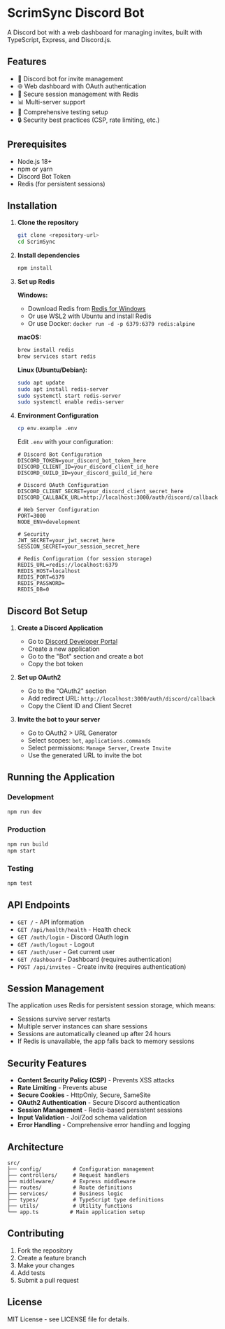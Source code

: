 # ScrimSync Discord Bot

A Discord bot with a web dashboard for managing invites, built with TypeScript, Express, and Discord.js.

## Features

- 🤖 Discord bot for invite management
- 🌐 Web dashboard with OAuth authentication
- 🔐 Secure session management with Redis
- 📊 Multi-server support
- 🧪 Comprehensive testing setup
- 🔒 Security best practices (CSP, rate limiting, etc.)

## Prerequisites

- Node.js 18+ 
- npm or yarn
- Discord Bot Token
- Redis (for persistent sessions)

## Installation

1. **Clone the repository**
   ```bash
   git clone <repository-url>
   cd ScrimSync
   ```

2. **Install dependencies**
   ```bash
   npm install
   ```

3. **Set up Redis**
   
   **Windows:**
   - Download Redis from [Redis for Windows](https://github.com/microsoftarchive/redis/releases)
   - Or use WSL2 with Ubuntu and install Redis
   - Or use Docker: `docker run -d -p 6379:6379 redis:alpine`

   **macOS:**
   ```bash
   brew install redis
   brew services start redis
   ```

   **Linux (Ubuntu/Debian):**
   ```bash
   sudo apt update
   sudo apt install redis-server
   sudo systemctl start redis-server
   sudo systemctl enable redis-server
   ```

4. **Environment Configuration**
   ```bash
   cp env.example .env
   ```
   
   Edit `.env` with your configuration:
   ```env
   # Discord Bot Configuration
   DISCORD_TOKEN=your_discord_bot_token_here
   DISCORD_CLIENT_ID=your_discord_client_id_here
   DISCORD_GUILD_ID=your_discord_guild_id_here

   # Discord OAuth Configuration
   DISCORD_CLIENT_SECRET=your_discord_client_secret_here
   DISCORD_CALLBACK_URL=http://localhost:3000/auth/discord/callback

   # Web Server Configuration
   PORT=3000
   NODE_ENV=development

   # Security
   JWT_SECRET=your_jwt_secret_here
   SESSION_SECRET=your_session_secret_here

   # Redis Configuration (for session storage)
   REDIS_URL=redis://localhost:6379
   REDIS_HOST=localhost
   REDIS_PORT=6379
   REDIS_PASSWORD=
   REDIS_DB=0
   ```

## Discord Bot Setup

1. **Create a Discord Application**
   - Go to [Discord Developer Portal](https://discord.com/developers/applications)
   - Create a new application
   - Go to the "Bot" section and create a bot
   - Copy the bot token

2. **Set up OAuth2**
   - Go to the "OAuth2" section
   - Add redirect URL: `http://localhost:3000/auth/discord/callback`
   - Copy the Client ID and Client Secret

3. **Invite the bot to your server**
   - Go to OAuth2 > URL Generator
   - Select scopes: `bot`, `applications.commands`
   - Select permissions: `Manage Server`, `Create Invite`
   - Use the generated URL to invite the bot

## Running the Application

### Development
```bash
npm run dev
```

### Production
```bash
npm run build
npm start
```

### Testing
```bash
npm test
```

## API Endpoints

- `GET /` - API information
- `GET /api/health/health` - Health check
- `GET /auth/login` - Discord OAuth login
- `GET /auth/logout` - Logout
- `GET /auth/user` - Get current user
- `GET /dashboard` - Dashboard (requires authentication)
- `POST /api/invites` - Create invite (requires authentication)

## Session Management

The application uses Redis for persistent session storage, which means:
- Sessions survive server restarts
- Multiple server instances can share sessions
- Sessions are automatically cleaned up after 24 hours
- If Redis is unavailable, the app falls back to memory sessions

## Security Features

- **Content Security Policy (CSP)** - Prevents XSS attacks
- **Rate Limiting** - Prevents abuse
- **Secure Cookies** - HttpOnly, Secure, SameSite
- **OAuth2 Authentication** - Secure Discord authentication
- **Session Management** - Redis-based persistent sessions
- **Input Validation** - Joi/Zod schema validation
- **Error Handling** - Comprehensive error handling and logging

## Architecture

```
src/
├── config/          # Configuration management
├── controllers/     # Request handlers
├── middleware/      # Express middleware
├── routes/          # Route definitions
├── services/        # Business logic
├── types/           # TypeScript type definitions
├── utils/           # Utility functions
└── app.ts          # Main application setup
```

## Contributing

1. Fork the repository
2. Create a feature branch
3. Make your changes
4. Add tests
5. Submit a pull request

## License

MIT License - see LICENSE file for details. 